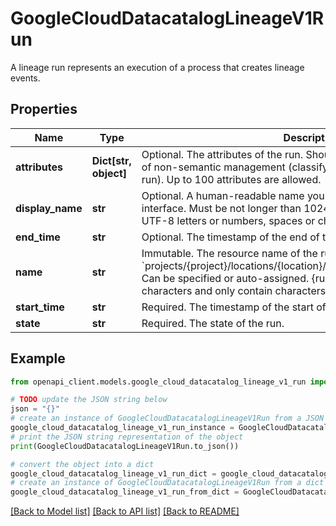 # GoogleCloudDatacatalogLineageV1Run

A lineage run represents an execution of a process that creates lineage events.

## Properties

Name | Type | Description | Notes
------------ | ------------- | ------------- | -------------
**attributes** | **Dict[str, object]** | Optional. The attributes of the run. Should only be used for the purpose of non-semantic management (classifying, describing or labeling the run). Up to 100 attributes are allowed. | [optional] 
**display_name** | **str** | Optional. A human-readable name you can set to display in a user interface. Must be not longer than 1024 characters and only contain UTF-8 letters or numbers, spaces or characters like &#x60;_-:&amp;.&#x60; | [optional] 
**end_time** | **str** | Optional. The timestamp of the end of the run. | [optional] 
**name** | **str** | Immutable. The resource name of the run. Format: &#x60;projects/{project}/locations/{location}/processes/{process}/runs/{run}&#x60;. Can be specified or auto-assigned. {run} must be not longer than 200 characters and only contain characters in a set: &#x60;a-zA-Z0-9_-:.&#x60; | [optional] 
**start_time** | **str** | Required. The timestamp of the start of the run. | [optional] 
**state** | **str** | Required. The state of the run. | [optional] 

## Example

```python
from openapi_client.models.google_cloud_datacatalog_lineage_v1_run import GoogleCloudDatacatalogLineageV1Run

# TODO update the JSON string below
json = "{}"
# create an instance of GoogleCloudDatacatalogLineageV1Run from a JSON string
google_cloud_datacatalog_lineage_v1_run_instance = GoogleCloudDatacatalogLineageV1Run.from_json(json)
# print the JSON string representation of the object
print(GoogleCloudDatacatalogLineageV1Run.to_json())

# convert the object into a dict
google_cloud_datacatalog_lineage_v1_run_dict = google_cloud_datacatalog_lineage_v1_run_instance.to_dict()
# create an instance of GoogleCloudDatacatalogLineageV1Run from a dict
google_cloud_datacatalog_lineage_v1_run_from_dict = GoogleCloudDatacatalogLineageV1Run.from_dict(google_cloud_datacatalog_lineage_v1_run_dict)
```
[[Back to Model list]](../README.md#documentation-for-models) [[Back to API list]](../README.md#documentation-for-api-endpoints) [[Back to README]](../README.md)


